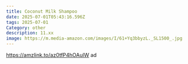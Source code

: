 ```yaml
---
title: Coconut Milk Shampoo
date: 2025-07-01T05:43:16.596Z
tags: 2025-07-01
Category: other
description: 11.xx
image: https://m.media-amazon.com/images/I/61+Yq3bbyzL._SL1500_.jpg
---
```

https://amzlink.to/az0tfP4hOAulW ad